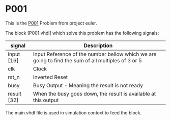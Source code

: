 # P001 

This is the [P001](https://projecteuler.net/problem=1) Problem from project euler.

The block [P001.vhdl] which solve this problem has the following signals:

| signal  | Description |
| ------------- | ------------- |
| input [16]  | Input Reference of the number bellow which we are going to find the sum of all multiples of 3 or 5 |
| clk  | Clock  |
| rst_n  | Inverted Reset  |
| busy  | Busy Output - Meaning the result is not ready |
| result [32]  | When the busy goes down, the result is available at this output |

The main.vhdl file is used in simulation context to feed the block.
